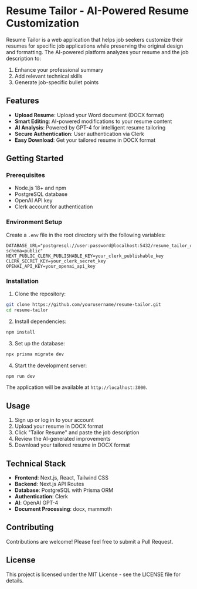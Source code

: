 # Resume Tailor - AI-Powered Resume Customization

Resume Tailor is a web application that helps job seekers customize their resumes for specific job applications while preserving the original design and formatting. The AI-powered platform analyzes your resume and the job description to:

1. Enhance your professional summary
2. Add relevant technical skills
3. Generate job-specific bullet points

## Features

- **Upload Resume**: Upload your Word document (DOCX format)
- **Smart Editing**: AI-powered modifications to your resume content
- **AI Analysis**: Powered by GPT-4 for intelligent resume tailoring
- **Secure Authentication**: User authentication via Clerk
- **Easy Download**: Get your tailored resume in DOCX format

## Getting Started

### Prerequisites

- Node.js 18+ and npm
- PostgreSQL database
- OpenAI API key
- Clerk account for authentication

### Environment Setup

Create a `.env` file in the root directory with the following variables:

```env
DATABASE_URL="postgresql://user:password@localhost:5432/resume_tailor_db?schema=public"
NEXT_PUBLIC_CLERK_PUBLISHABLE_KEY=your_clerk_publishable_key
CLERK_SECRET_KEY=your_clerk_secret_key
OPENAI_API_KEY=your_openai_api_key
```

### Installation

1. Clone the repository:
```bash
git clone https://github.com/yourusername/resume-tailor.git
cd resume-tailor
```

2. Install dependencies:
```bash
npm install
```

3. Set up the database:
```bash
npx prisma migrate dev
```

4. Start the development server:
```bash
npm run dev
```

The application will be available at `http://localhost:3000`.

## Usage

1. Sign up or log in to your account
2. Upload your resume in DOCX format
3. Click "Tailor Resume" and paste the job description
4. Review the AI-generated improvements
5. Download your tailored resume in DOCX format

## Technical Stack

- **Frontend**: Next.js, React, Tailwind CSS
- **Backend**: Next.js API Routes
- **Database**: PostgreSQL with Prisma ORM
- **Authentication**: Clerk
- **AI**: OpenAI GPT-4
- **Document Processing**: docx, mammoth

## Contributing

Contributions are welcome! Please feel free to submit a Pull Request.

## License

This project is licensed under the MIT License - see the LICENSE file for details.
